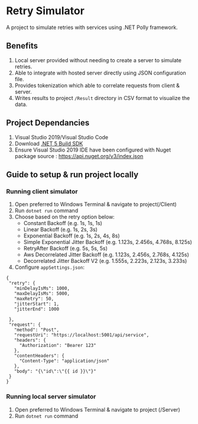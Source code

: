# Retry Simulator
 A project to simulate retries with services using .NET Polly framework.
 
## Benefits
1) Local server provided without needing to create a server to simulate retries.
2) Able to integrate with hosted server directly using JSON configuration file.
3) Provides tokenization which able to correlate requests from client & server.
4) Writes results to project `/Result` directory in CSV format to visualize the data.

## Project Dependancies
1) Visual Studio 2019/Visual Studio Code
2) Download [.NET 5 Build SDK](https://dotnet.microsoft.com/download/dotnet/5.0)
3) Ensure Visual Studio 2019 IDE have been configured with Nuget package source : https://api.nuget.org/v3/index.json

## Guide to setup & run project locally
### Running client simulator
1) Open preferred to Windows Terminal & navigate to project(<project path>/Client)
2) Run `dotnet run` command
3) Choose based on the retry option below:
   - Constant Backoff (e.g. 1s, 1s, 1s)
   - Linear Backoff (e.g. 1s, 2s, 3s)
   - Exponential Backoff (e.g. 1s, 2s, 4s, 8s)
   - Simple Exponential Jitter Backoff (e.g. 1.123s, 2.456s, 4.768s, 8.125s)
   - RetryAfter Backoff (e.g. 5s, 5s, 5s)
   - Aws Decorrelated Jitter Backoff (e.g. 1.123s, 2.456s, 2.768s, 4.125s)
   - Decorrelated Jitter Backoff V2 (e.g. 1.555s, 2.223s, 2.123s, 3.233s)
4) Configure `appSettings.json`:
 ```
 {
  "retry": {
    "minDelayIsMs": 1000,
    "maxDelayIsMs": 5000,
    "maxRetry": 50,
    "jitterStart": 1,
    "jitterEnd": 1000

  },
  "request": {
    "method": "Post",
    "requestUri": "https://localhost:5001/api/service",
    "headers": {
      "Authorization": "Bearer 123"
    },
    "contentHeaders": {
      "Content-Type": "application/json"
    },
    "body": "{\"id\":\"{{ id }}\"}"
  }
}
 ```
### Running local server simulator
1) Open preferred to Windows Terminal & navigate to project (<project path>/Server)
2) Run `dotnet run` command

